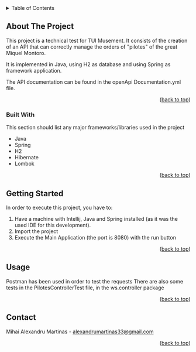 <!-- TABLE OF CONTENTS -->
<details>
  <summary>Table of Contents</summary>
  <ol>
    <li>
      <a href="#about-the-project">About The Project</a>
      <ul>
        <li><a href="#built-with">Built With</a></li>
      </ul>
    </li>
    <li>
      <a href="#getting-started">Getting Started</a>
    </li>
    <li><a href="#usage">Usage</a></li>
    <li><a href="#contact">Contact</a></li>
    <li><a href="#acknowledgments">Acknowledgments</a></li>
  </ol>
</details>


<!-- ABOUT THE PROJECT -->
## About The Project

This project is a technical test for TUI Musement. It consists of the creation of an API that can correctly manage the orders of "pilotes" of the great Miquel Montoro.

It is implemented in Java, using H2 as database and using Spring as framework application.

The API documentation can be found in the openApi Documentation.yml file.

<p align="right">(<a href="#readme-top">back to top</a>)</p>


### Built With

This section should list any major frameworks/libraries used in the project

* Java
* Spring
* H2
* Hibernate
* Lombok

<p align="right">(<a href="#readme-top">back to top</a>)</p>


<!-- GETTING STARTED -->
## Getting Started

In order to execute this project, you have to:

1. Have a machine with Intellij, Java and Spring installed (as it was the used IDE for this development).
2. Import the project
3. Execute the Main Application (the port is 8080) with the run button

<p align="right">(<a href="#readme-top">back to top</a>)</p>


<!-- USAGE EXAMPLES -->
## Usage

Postman has been used in order to test the requests
There are also some tests in the PilotesControllerTest file, in the ws.controller package

<p align="right">(<a href="#readme-top">back to top</a>)</p>


<!-- CONTACT -->
## Contact

Mihai Alexandru Martinas - alexandrumartinas33@gmail.com

<p align="right">(<a href="#readme-top">back to top</a>)</p>
